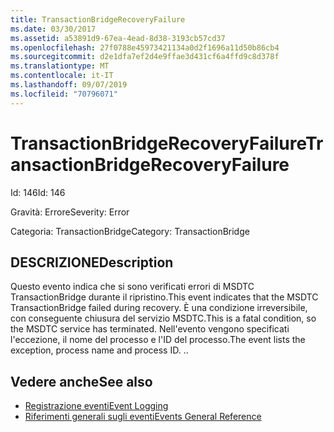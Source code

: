 ```yaml
---
title: TransactionBridgeRecoveryFailure
ms.date: 03/30/2017
ms.assetid: a53891d9-67ea-4ead-8d38-3193cb57cd37
ms.openlocfilehash: 27f0788e45973421134a0d2f1696a11d50b86cb4
ms.sourcegitcommit: d2e1dfa7ef2d4e9ffae3d431cf6a4ffd9c8d378f
ms.translationtype: MT
ms.contentlocale: it-IT
ms.lasthandoff: 09/07/2019
ms.locfileid: "70796071"
---
```

# <a name="transactionbridgerecoveryfailure"></a><span data-ttu-id="db6a4-102">TransactionBridgeRecoveryFailure</span><span class="sxs-lookup"><span data-stu-id="db6a4-102">TransactionBridgeRecoveryFailure</span></span>
<span data-ttu-id="db6a4-103">Id: 146</span><span class="sxs-lookup"><span data-stu-id="db6a4-103">Id: 146</span></span>  
  
 <span data-ttu-id="db6a4-104">Gravità: Errore</span><span class="sxs-lookup"><span data-stu-id="db6a4-104">Severity: Error</span></span>  
  
 <span data-ttu-id="db6a4-105">Categoria: TransactionBridge</span><span class="sxs-lookup"><span data-stu-id="db6a4-105">Category: TransactionBridge</span></span>  
  
## <a name="description"></a><span data-ttu-id="db6a4-106">DESCRIZIONE</span><span class="sxs-lookup"><span data-stu-id="db6a4-106">Description</span></span>  
 <span data-ttu-id="db6a4-107">Questo evento indica che si sono verificati errori di MSDTC TransactionBridge durante il ripristino.</span><span class="sxs-lookup"><span data-stu-id="db6a4-107">This event indicates that the MSDTC TransactionBridge failed during recovery.</span></span> <span data-ttu-id="db6a4-108">È una condizione irreversibile, con conseguente chiusura del servizio MSDTC.</span><span class="sxs-lookup"><span data-stu-id="db6a4-108">This is a fatal condition, so the MSDTC service has terminated.</span></span> <span data-ttu-id="db6a4-109">Nell'evento vengono specificati l'eccezione, il nome del processo e l'ID del processo.</span><span class="sxs-lookup"><span data-stu-id="db6a4-109">The event lists the exception, process name and process ID.</span></span> <span data-ttu-id="db6a4-110">.</span><span class="sxs-lookup"><span data-stu-id="db6a4-110">.</span></span>  
  
## <a name="see-also"></a><span data-ttu-id="db6a4-111">Vedere anche</span><span class="sxs-lookup"><span data-stu-id="db6a4-111">See also</span></span>

- [<span data-ttu-id="db6a4-112">Registrazione eventi</span><span class="sxs-lookup"><span data-stu-id="db6a4-112">Event Logging</span></span>](index.md)
- [<span data-ttu-id="db6a4-113">Riferimenti generali sugli eventi</span><span class="sxs-lookup"><span data-stu-id="db6a4-113">Events General Reference</span></span>](events-general-reference.md)

